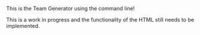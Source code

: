 This is the Team Generator using the command line! 

This is a work in progress and the functionality of the HTML still needs to be implemented. 
